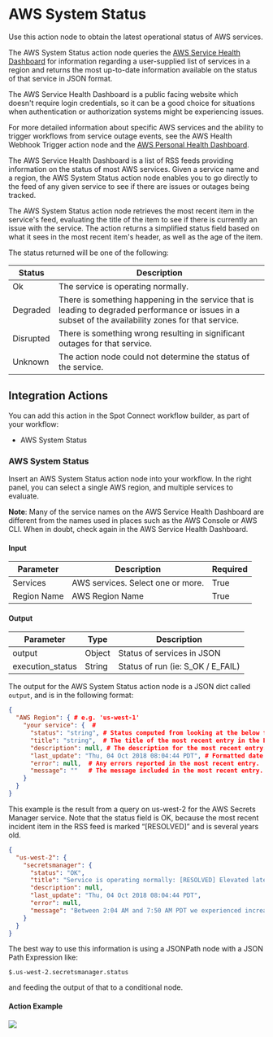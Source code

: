# AWS System Status  

Use this action node to obtain the latest operational status of AWS services.  

The AWS System Status action node queries the [AWS Service Health Dashboard](https://status.aws.amazon.com/) for information regarding a user-supplied list of services in a region and returns the most up-to-date information available on the status of that service in JSON format.  

The AWS Service Health Dashboard is a public facing website which doesn't require login credentials, so it can be a good choice for situations when authentication or authorization systems might be experiencing issues.

For more detailed information about specific AWS services and the ability to trigger workflows from service outage events, see the AWS Health Webhook Trigger action node and the [AWS Personal Health Dashboard](https://docs.aws.amazon.com/health/latest/ug/getting-started-api.html).

The AWS Service Health Dashboard is a list of RSS feeds providing information on the status of most AWS services. Given a service name and a region, the AWS System Status action node enables you to go directly to the feed of any given service to see if there are issues or outages being tracked.  

The AWS System Status action node retrieves the most recent item in the service's feed, evaluating the title of the item to see if there is currently an issue with the service. The action returns a simplified status field based on what it sees in the most recent item's header, as well as the age of the item.

The status returned will be one of the following:

Status | Description
--------- | -----------
Ok   | The service is operating normally.
Degraded   | There is something happening in the service that is leading to degraded performance or issues in a subset of the availability zones for that service.
Disrupted   | There is something wrong resulting in significant outages for that service.
Unknown   | The action node could not determine the status of the service.

## Integration Actions  

You can add this action in the Spot Connect workflow builder, as part of your workflow:
* AWS System Status

### AWS System Status

Insert an AWS System Status action node into your workflow. In the right panel, you can select a single AWS region, and multiple services to evaluate.  

**Note**: Many of the service names on the AWS Service Health Dashboard are different from the names used in places such as the AWS Console or AWS CLI. When in doubt, check again in the AWS Service Health Dashboard.

#### Input

Parameter | Description | Required
--------- | ----------- | --------
Services   | AWS services. Select one or more. | True
Region Name   | AWS Region Name | True

#### Output

Parameter | Type | Description
--------- | ----------- | --------
output   | Object | Status of services in JSON
execution_status   | String | Status of run (ie: S_OK / E_FAIL)

The output for the AWS System Status action node is a JSON dict called `output`, and is in the following format:

```json
{
  "AWS Region": { # e.g. 'us-west-1'
    "your service": {  #
      "status": "string", # Status computed from looking at the below fields.
      "title": "string",  # The title of the most recent entry in the RSS for the service
      "description": null, # The description for the most recent entry.
      "last_update": "Thu, 04 Oct 2018 08:04:44 PDT", # Formatted date string for the most recent update.
      "error": null,  # Any errors reported in the most recent entry.
      "message": ""   # The message included in the most recent entry.
    }
  }
}
```


This example is the result from a query on us-west-2 for the AWS Secrets Manager service. Note that the status field is OK, because the most recent incident item in the RSS feed is marked “[RESOLVED]” and is several years old.

```json
{
  "us-west-2": {
    "secretsmanager": {
      "status": "OK",
      "title": "Service is operating normally: [RESOLVED] Elevated latencies and API Error Rates",
      "description": null,
      "last_update": "Thu, 04 Oct 2018 08:04:44 PDT",
      "error": null,
      "message": "Between 2:04 AM and 7:50 AM PDT we experienced increased API error rates and latencies in the US-WEST-2 Region. The issue has been resolved and the service is operating normally."
    }
  }
}
```

The best way to use this information is using a JSONPath node with a JSON Path Expression like:

`$.us-west-2.secretsmanager.status`

and feeding the output of that to a conditional node.

#### Action Example

<img src="/spot-connect/_media/aws-system-status.png" />
